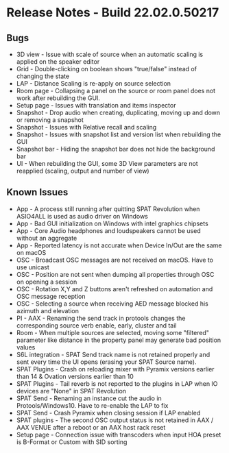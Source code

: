 # Release Notes - Build 22.02.0.50217

## Bugs
- 3D view - Issue with scale of source when an automatic scaling is applied on the speaker editor
- Grid - Double-clicking on boolean shows "true/false" instead of changing the state
- LAP - Distance Scaling is re-apply on source selection
- Room page - Collapsing a panel on the source or room panel does not work after rebuilding the GUI.
- Setup page - Issues with translation and items inspector
- Snapshot - Drop audio when creating, duplicating, moving up and down or removing a snapshot
- Snapshot - Issues with Relative recall and scaling
- Snapshot - Issues with snapshot list and version list when rebuilding the GUI
- Snapshot bar - Hiding the snapshot bar does not hide the background bar
- UI - When rebuilding the GUI, some 3D View parameters are not reapplied (scaling, output and number of view)
 
## Known Issues
- App - A process still running after quitting SPAT Revolution when ASIO4ALL is used as audio driver on Windows
- App - Bad GUI initialization on Windows with intel graphics chipsets
- App - Core Audio headphones and loudspeakers cannot be used without an aggregate
- App - Reported latency is not accurate when Device In/Out are the same on macOS
- OSC - Broadcast OSC messages are not received on macOS. Have to use unicast
- OSC - Position are not sent when dumping all properties through OSC on opening a session
- OSC - Rotation X,Y and Z buttons aren't refreshed on automation and OSC message reception
- OSC - Selecting a source when receiving AED message blocked his azimuth and elevation
- PI - AAX - Renaming the send track in protools changes the corresponding source verb enable, early, cluster and tail
- Room - When multiple sources are selected, moving some "filtered" parameter like distance in the property panel may generate bad position values
- S6L integration -  SPAT Send track name is not retained properly and sent every time the UI opens (erasing your SPAT Source name).
- SPAT Plugins - Crash on reloading mixer with Pyramix versions earlier than 14 & Ovation versions earlier than 10
- SPAT Plugins - Tail reverb is not reported to the plugins in LAP when IO devices are "None" in SPAT Revolution
- SPAT Send -  Renaming an instance cut the audio in Protools/Windows10. Have to re-enable the LAP to fix
- SPAT Send - Crash Pyramix when closing session if LAP enabled
- SPAT plugins - The second OSC output status is not retained in AAX / AAX VENUE after a reboot or an AAX host rack reset
- Setup page - Connection issue with transcoders when input HOA preset is B-Format or Custom with SID sorting

